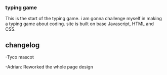 ### typing game
This is the start of the typing game. i am gonna challenge myself in making a typing game about coding. site is built on base Javascript, HTML and CSS.

## changelog

-Tyco mascot

-Adrian: Reworked the whole page design
